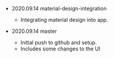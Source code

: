 
* 2020.09.14 material-design-integration
  - Integrating material design into app.

* 2020.09.14 master
  - Initial push to github and setup. 
  - Includes some changes to the UI